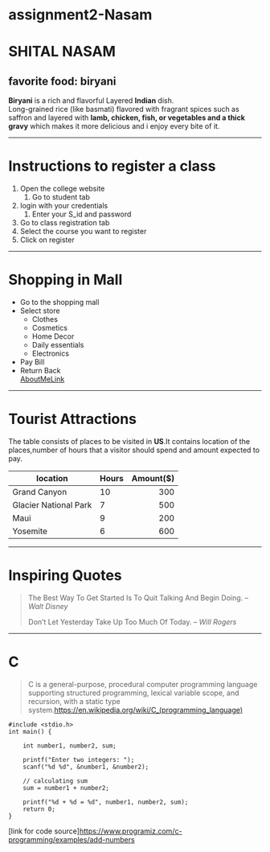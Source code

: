 # assignment2-Nasam
# SHITAL NASAM
## favorite food: biryani

**Biryani** is a rich and flavorful Layered **Indian** dish.<br>
Long-grained rice (like basmati) flavored with fragrant spices such as saffron and layered with **lamb, chicken, fish, or vegetables and a thick gravy** which makes it more delicious and i enjoy every bite of it.

---
# Instructions to register a class
1. Open the college website
    1. Go to student tab
2. login with your credentials
    1. Enter your S_id and password
3. Go to class registration tab
4. Select the course you want to register
5. Click on register

---
# Shopping in Mall
* Go to the shopping mall
* Select store
    * Clothes
    * Cosmetics 
    * Home Decor
    * Daily essentials
    * Electronics
* Pay Bill 
* Return Back<br>
[AboutMeLink](https://github.com/snasam/assignment2-Nasam/blob/main/AboouMe.md)

---
# Tourist Attractions
The table consists of places to be visited in **US**.It contains location of the places,number of hours that a visitor should spend and amount expected to pay.

| location | Hours | Amount($) |
|--- | --- | ---: |
| Grand Canyon | 10 | 300 |
| Glacier National Park | 7 | 500|
| Maui | 9 | 200|
| Yosemite | 6 | 600 |
 
----
# Inspiring Quotes
> The Best Way To Get Started Is To Quit Talking And Begin Doing. – *Walt Disney*
> 
> Don’t Let Yesterday Take Up Too Much Of Today. – *Will Rogers*

---
# C
> C is a general-purpose, procedural computer programming language supporting structured programming, lexical variable scope, and recursion, with a static type system.<https://en.wikipedia.org/wiki/C_(programming_language)>
```
#include <stdio.h>
int main() {    

    int number1, number2, sum;
    
    printf("Enter two integers: ");
    scanf("%d %d", &number1, &number2);

    // calculating sum
    sum = number1 + number2;      
    
    printf("%d + %d = %d", number1, number2, sum);
    return 0;
}
```
[link for code source]<https://www.programiz.com/c-programming/examples/add-numbers>


